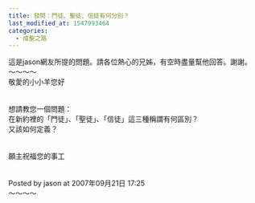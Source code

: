 ```yaml
---
title: 發問：門徒、聖徒、信徒有何分別？
last_modified_at: 1547993464
categories:
  - 成聖之路
---
```


這是jason網友所提的問題。請各位熱心的兄姊，有空時盡量幫他回答。謝謝。<br><!--more-->～～～～<br>敬愛的小小羊您好<br><br><br>想請教您一個問題：<br>在新約裡的「門徒」、「聖徒」、「信徒」這三種稱謂有何區別？<br>又該如何定義？<br><br><br>願主祝福您的事工<br><br><br>Posted by jason at 2007年09月21日 17:25<br>～～～～<br><br>
